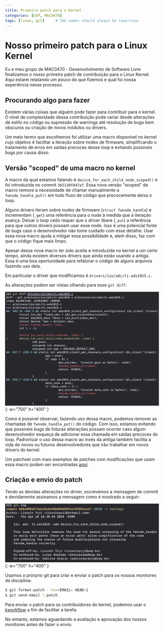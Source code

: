 ```yaml
---
title: Primeiro patch para o Kernel
categories: [USP, MAC0470]
tags: [linux, git]     # TAG names should always be lowercase
---
```


# Nosso primeiro patch para o Linux Kernel

Eu e meu grupo de MAC0470 - Desenvolvimento de Software Livre finalizamos o nosso primeiro patch
de contribuição para o Linux Kernel. Aqui estarei relatando um pouco do que fizemos e qual foi
nossa experiência nesse processo.

## Procurando algo para fazer

Existem várias coisas que alguém pode fazer para contribuir para o kernel. O nível de complexidade
dessa contribuição pode variar desde alterações de estilo no código ou supressão de warnings até
resolução de bugs bem obscuros ou criação de novos módulos ou drivers.

Um meio termo que escolhemos foi utilizar uma macro disponível no kernel cujo objetivo é facilitar a iteração sobre nodes de
firmware, simplificando o tratamento de erros em saídas precoces
desse loop e evitando possíveis bugs por causa disso.

## Versão "scoped" de uma macro no kernel

A macro da qual estamos falando é `device_for_each_child_node_scoped()`
e foi introduzida no commit `365130fd47af`. Essa nova versão
"scoped" da macro remove a necessidade de chamar manualmente a `fwnode_handle_put()` em todo fluxo de código que precocemente deixa o loop.

Alguns drivers iteram sobre nodes de firmware (`struct fwnode_handle`) e incrementam (`_get`) uma referência para o node à medida que a iteração avança. Deixar o loop cedo requer que o driver libere (`_put`) a referência para que outros drivers possam usar esse node. Isso é uma potencial fonte de bugs caso o desenvolvedor não tome cuidado com esse detalhe. Usar essa nova macro ajuda a mitigar essa possibilidade e, aleḿ disso, faz com que o código fique mais limpo.

Apesar dessa nova macro ter sido aceita e introduzida no kernel a um certo tempo, ainda existem diversos drivers que ainda estão usando a antiga. Essa é uma boa oportunidade para refatorar o código de alguns arquivos fazendo uso dela.

Em particular o driver que modificamos é `drivers/iio/adc/ti-ads1015.c`.

As alterações podem ser vistas olhando para esse `git diff`:

![Desktop View](/assets/img/iio_diff.png){: w="700" h="400" }

Como é possível observar, fazendo uso dessa macro, podemos remover as chamadas de `fwnode_handle_put()`
do código. Com isso, estamos evitando que possíveis bugs de futuras alterações possam ocorrer caso
algum desenvolvedor esqueça de adicionar essa chamada em saídas precoces do loop. Padronizar o uso
dessa macro ao invés da antiga também facilita a vida de novos ou futuros desenvolvedores que
irão trabalhar em novos drivers do kernel.

Um patchset com mais exemplos de patches com modificações que usam essa macro podem ser encontradas [aqui](https://lore.kernel.org/linux-iio/20240330190849.1321065-1-jic23@kernel.org/).

## Criação e envio do patch

Tendo as devidas alterações no driver, escrevemos a mensagem de commit e devidamente assinamos a mensagem como é mostrado a seguir:

![Desktop View](/assets/img/iio_log.png){: w="700" h="400" }

Usamos o prórprio git para criar e enviar o patch para os nossos monitores da disciplina:

```bash
$ git format-patch --to=<EMAIL> HEAD~1
$ git send-email *.patch
```

Para enviar o patch para os contribuidores do kernel, podemos usar o [kworkflow](https://github.com/kworkflow/kworkflow) a fim de facilitar a tarefa.

No entanto, estamos aguardando a avaliação e aprovação dos nossos monitores antes de fazer o envio.
